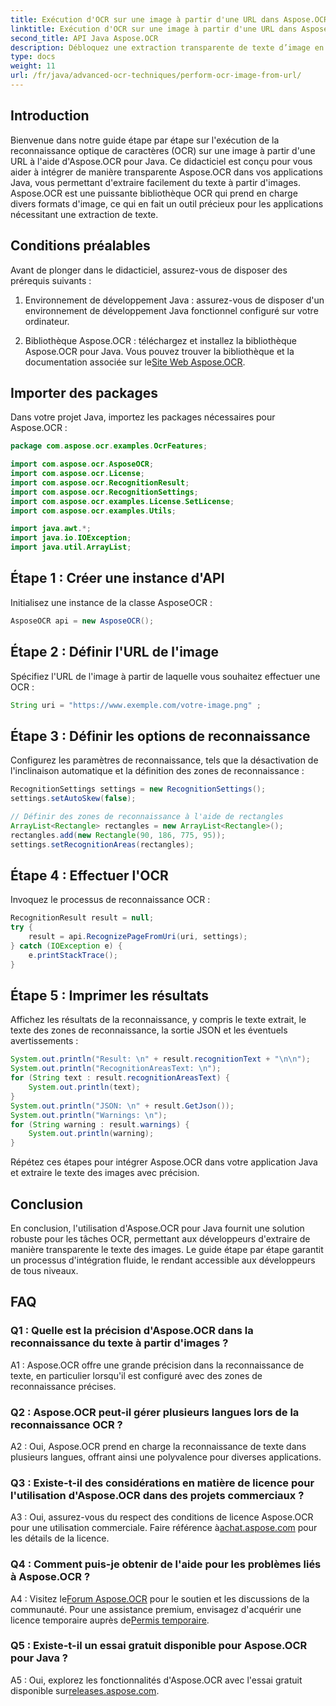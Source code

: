 ```yaml
---
title: Exécution d'OCR sur une image à partir d'une URL dans Aspose.OCR pour Java
linktitle: Exécution d'OCR sur une image à partir d'une URL dans Aspose.OCR pour Java
second_title: API Java Aspose.OCR
description: Débloquez une extraction transparente de texte d’image en Java avec Aspose.OCR. OCR de haute précision avec une intégration facile.
type: docs
weight: 11
url: /fr/java/advanced-ocr-techniques/perform-ocr-image-from-url/
---
```

## Introduction

Bienvenue dans notre guide étape par étape sur l'exécution de la reconnaissance optique de caractères (OCR) sur une image à partir d'une URL à l'aide d'Aspose.OCR pour Java. Ce didacticiel est conçu pour vous aider à intégrer de manière transparente Aspose.OCR dans vos applications Java, vous permettant d'extraire facilement du texte à partir d'images. Aspose.OCR est une puissante bibliothèque OCR qui prend en charge divers formats d'image, ce qui en fait un outil précieux pour les applications nécessitant une extraction de texte.

## Conditions préalables

Avant de plonger dans le didacticiel, assurez-vous de disposer des prérequis suivants :

1. Environnement de développement Java : assurez-vous de disposer d'un environnement de développement Java fonctionnel configuré sur votre ordinateur.

2.  Bibliothèque Aspose.OCR : téléchargez et installez la bibliothèque Aspose.OCR pour Java. Vous pouvez trouver la bibliothèque et la documentation associée sur le[Site Web Aspose.OCR](https://reference.aspose.com/ocr/java/).

## Importer des packages

Dans votre projet Java, importez les packages nécessaires pour Aspose.OCR :

```java
package com.aspose.ocr.examples.OcrFeatures;

import com.aspose.ocr.AsposeOCR;
import com.aspose.ocr.License;
import com.aspose.ocr.RecognitionResult;
import com.aspose.ocr.RecognitionSettings;
import com.aspose.ocr.examples.License.SetLicense;
import com.aspose.ocr.examples.Utils;

import java.awt.*;
import java.io.IOException;
import java.util.ArrayList;
```

## Étape 1 : Créer une instance d'API

Initialisez une instance de la classe AsposeOCR :

```java
AsposeOCR api = new AsposeOCR();
```

## Étape 2 : Définir l'URL de l'image

Spécifiez l'URL de l'image à partir de laquelle vous souhaitez effectuer une OCR :

```java
String uri = "https://www.exemple.com/votre-image.png" ;
```

## Étape 3 : Définir les options de reconnaissance

Configurez les paramètres de reconnaissance, tels que la désactivation de l'inclinaison automatique et la définition des zones de reconnaissance :

```java
RecognitionSettings settings = new RecognitionSettings();
settings.setAutoSkew(false);

// Définir des zones de reconnaissance à l'aide de rectangles
ArrayList<Rectangle> rectangles = new ArrayList<Rectangle>();
rectangles.add(new Rectangle(90, 186, 775, 95));
settings.setRecognitionAreas(rectangles);
```

## Étape 4 : Effectuer l'OCR

Invoquez le processus de reconnaissance OCR :

```java
RecognitionResult result = null;
try {
    result = api.RecognizePageFromUri(uri, settings);
} catch (IOException e) {
    e.printStackTrace();
}
```

## Étape 5 : Imprimer les résultats

Affichez les résultats de la reconnaissance, y compris le texte extrait, le texte des zones de reconnaissance, la sortie JSON et les éventuels avertissements :

```java
System.out.println("Result: \n" + result.recognitionText + "\n\n");
System.out.println("RecognitionAreasText: \n");
for (String text : result.recognitionAreasText) {
    System.out.println(text);
}
System.out.println("JSON: \n" + result.GetJson());
System.out.println("Warnings: \n");
for (String warning : result.warnings) {
    System.out.println(warning);
}
```

Répétez ces étapes pour intégrer Aspose.OCR dans votre application Java et extraire le texte des images avec précision.

## Conclusion

En conclusion, l'utilisation d'Aspose.OCR pour Java fournit une solution robuste pour les tâches OCR, permettant aux développeurs d'extraire de manière transparente le texte des images. Le guide étape par étape garantit un processus d'intégration fluide, le rendant accessible aux développeurs de tous niveaux.

## FAQ

### Q1 : Quelle est la précision d'Aspose.OCR dans la reconnaissance du texte à partir d'images ?

A1 : Aspose.OCR offre une grande précision dans la reconnaissance de texte, en particulier lorsqu'il est configuré avec des zones de reconnaissance précises.

### Q2 : Aspose.OCR peut-il gérer plusieurs langues lors de la reconnaissance OCR ?

A2 : Oui, Aspose.OCR prend en charge la reconnaissance de texte dans plusieurs langues, offrant ainsi une polyvalence pour diverses applications.

### Q3 : Existe-t-il des considérations en matière de licence pour l'utilisation d'Aspose.OCR dans des projets commerciaux ?

A3 : Oui, assurez-vous du respect des conditions de licence Aspose.OCR pour une utilisation commerciale. Faire référence à[achat.aspose.com](https://purchase.aspose.com/buy) pour les détails de la licence.

### Q4 : Comment puis-je obtenir de l'aide pour les problèmes liés à Aspose.OCR ?

 A4 : Visitez le[Forum Aspose.OCR](https://forum.aspose.com/c/ocr/16) pour le soutien et les discussions de la communauté. Pour une assistance premium, envisagez d'acquérir une licence temporaire auprès de[Permis temporaire](https://purchase.aspose.com/temporary-license/).

### Q5 : Existe-t-il un essai gratuit disponible pour Aspose.OCR pour Java ?

 A5 : Oui, explorez les fonctionnalités d'Aspose.OCR avec l'essai gratuit disponible sur[releases.aspose.com](https://releases.aspose.com/).
